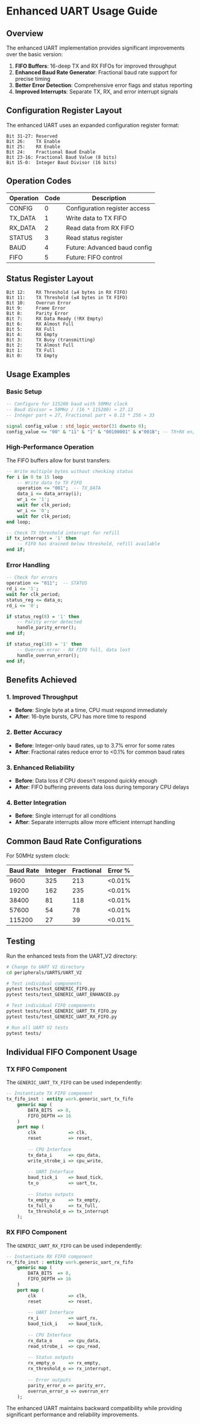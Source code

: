 # Enhanced UART Usage Guide

## Overview

The enhanced UART implementation provides significant improvements over the basic version:

1. **FIFO Buffers**: 16-deep TX and RX FIFOs for improved throughput
2. **Enhanced Baud Rate Generator**: Fractional baud rate support for precise timing
3. **Better Error Detection**: Comprehensive error flags and status reporting
4. **Improved Interrupts**: Separate TX, RX, and error interrupt signals

## Configuration Register Layout

The enhanced UART uses an expanded configuration register format:

```
Bit 31-27: Reserved
Bit 26:    TX Enable
Bit 25:    RX Enable  
Bit 24:    Fractional Baud Enable
Bit 23-16: Fractional Baud Value (8 bits)
Bit 15-0:  Integer Baud Divisor (16 bits)
```

## Operation Codes

| Operation | Code | Description |
|-----------|------|-------------|
| CONFIG    | 0    | Configuration register access |
| TX_DATA   | 1    | Write data to TX FIFO |
| RX_DATA   | 2    | Read data from RX FIFO |
| STATUS    | 3    | Read status register |
| BAUD      | 4    | Future: Advanced baud config |
| FIFO      | 5    | Future: FIFO control |

## Status Register Layout

```
Bit 12:    RX Threshold (≥4 bytes in RX FIFO)
Bit 11:    TX Threshold (≤4 bytes in TX FIFO)  
Bit 10:    Overrun Error
Bit 9:     Frame Error
Bit 8:     Parity Error
Bit 7:     RX Data Ready (!RX Empty)
Bit 6:     RX Almost Full
Bit 5:     RX Full
Bit 4:     RX Empty
Bit 3:     TX Busy (transmitting)
Bit 2:     TX Almost Full
Bit 1:     TX Full
Bit 0:     TX Empty
```

## Usage Examples

### Basic Setup

```vhdl
-- Configure for 115200 baud with 50MHz clock
-- Baud divisor = 50MHz / (16 * 115200) ≈ 27.13
-- Integer part = 27, Fractional part ≈ 0.13 * 256 ≈ 33

signal config_value : std_logic_vector(31 downto 0);
config_value <= "00" & "11" & "1" & "00100001" & x"001B"; -- TX+RX en, frac en, frac=33, div=27
```

### High-Performance Operation

The FIFO buffers allow for burst transfers:

```vhdl
-- Write multiple bytes without checking status
for i in 0 to 15 loop
    -- Write data to TX FIFO
    operation <= "001";  -- TX_DATA
    data_i <= data_array(i);
    wr_i <= '1';
    wait for clk_period;
    wr_i <= '0';
    wait for clk_period;
end loop;

-- Check TX threshold interrupt for refill
if tx_interrupt = '1' then
    -- FIFO has drained below threshold, refill available
end if;
```

### Error Handling

```vhdl
-- Check for errors
operation <= "011";  -- STATUS
rd_i <= '1';
wait for clk_period;
status_reg <= data_o;
rd_i <= '0';

if status_reg(8) = '1' then
    -- Parity error detected
    handle_parity_error();
end if;

if status_reg(10) = '1' then
    -- Overrun error - RX FIFO full, data lost
    handle_overrun_error();
end if;
```

## Benefits Achieved

### 1. Improved Throughput
- **Before**: Single byte at a time, CPU must respond immediately
- **After**: 16-byte bursts, CPU has more time to respond

### 2. Better Accuracy
- **Before**: Integer-only baud rates, up to 3.7% error for some rates
- **After**: Fractional rates reduce error to <0.1% for common baud rates

### 3. Enhanced Reliability
- **Before**: Data loss if CPU doesn't respond quickly enough
- **After**: FIFO buffering prevents data loss during temporary CPU delays

### 4. Better Integration
- **Before**: Single interrupt for all conditions
- **After**: Separate interrupts allow more efficient interrupt handling

## Common Baud Rate Configurations

For 50MHz system clock:

| Baud Rate | Integer | Fractional | Error % |
|-----------|---------|------------|---------|
| 9600      | 325     | 213        | <0.01%  |
| 19200     | 162     | 235        | <0.01%  |
| 38400     | 81      | 118        | <0.01%  |
| 57600     | 54      | 78         | <0.01%  |
| 115200    | 27      | 39         | <0.01%  |

## Testing

Run the enhanced tests from the UART_V2 directory:

```bash
# Change to UART V2 directory
cd peripherals/UARTS/UART_V2

# Test individual components
pytest tests/test_GENERIC_FIFO.py
pytest tests/test_GENERIC_UART_ENHANCED.py

# Test individual FIFO components
pytest tests/test_GENERIC_UART_TX_FIFO.py
pytest tests/test_GENERIC_UART_RX_FIFO.py

# Run all UART V2 tests
pytest tests/
```

## Individual FIFO Component Usage

### TX FIFO Component

The `GENERIC_UART_TX_FIFO` can be used independently:

```vhdl
-- Instantiate TX FIFO component
tx_fifo_inst : entity work.generic_uart_tx_fifo
    generic map (
        DATA_BITS  => 8,
        FIFO_DEPTH => 16
    )
    port map (
        clk            => clk,
        reset          => reset,
        
        -- CPU Interface
        tx_data_i      => cpu_data,
        write_strobe_i => cpu_write,
        
        -- UART Interface
        baud_tick_i    => baud_tick,
        tx_o           => uart_tx,
        
        -- Status outputs
        tx_empty_o     => tx_empty,
        tx_full_o      => tx_full,
        tx_threshold_o => tx_interrupt
    );
```

### RX FIFO Component

The `GENERIC_UART_RX_FIFO` can be used independently:

```vhdl
-- Instantiate RX FIFO component
rx_fifo_inst : entity work.generic_uart_rx_fifo
    generic map (
        DATA_BITS  => 8,
        FIFO_DEPTH => 16
    )
    port map (
        clk            => clk,
        reset          => reset,
        
        -- UART Interface
        rx_i           => uart_rx,
        baud_tick_i    => baud_tick,
        
        -- CPU Interface
        rx_data_o      => cpu_data,
        read_strobe_i  => cpu_read,
        
        -- Status outputs
        rx_empty_o     => rx_empty,
        rx_threshold_o => rx_interrupt,
        
        -- Error outputs
        parity_error_o => parity_err,
        overrun_error_o => overrun_err
    );
```

The enhanced UART maintains backward compatibility while providing significant performance and reliability improvements. 